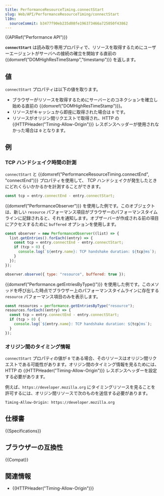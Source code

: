 ```yaml
---
title: PerformanceResourceTiming.connectStart
slug: Web/API/PerformanceResourceTiming/connectStart
l10n:
  sourceCommit: b3477f90eb235d08fe196373466a725050f43862
---
```


{{APIRef("Performance API")}}

**`connectStart`** は読み取り専用プロパティで、リソースを取得するためにユーザーエージェントがサーバへの接続の確立を開始する直前の {{domxref("DOMHighResTimeStamp","timestamp")}} を返します。

## 値

`connectStart` プロパティは以下の値を取ります。

- ブラウザーがリソースを取得するためにサーバーとのコネクションを確立し始める直前の {{domxref("DOMHighResTimeStamp")}}。
- リソースがキャッシュから即座に取得された場合は `0` です。
- リソースがオリジン間リクエストで取得され、HTTP の {{HTTPHeader("Timing-Allow-Origin")}} レスポンスヘッダーが使用されなかった場合は `0` となります。

## 例

### TCP ハンドシェイク時間の計測

`connectStart` と {{domxref("PerformanceResourceTiming.connectEnd", "connectEnd")}} プロパティを使用して、 TCP ハンドシェイクが発生したときにどれくらいかかるかを計測することができます。

```js
const tcp = entry.connectEnd - entry.connectStart;
```

{{domxref("PerformanceObserver")}} を使用した例です。このオブジェクトは、新しい `resource` パフォーマンス項目がブラウザーのパフォーマンスタイムラインに記録されると、それを通知します。オブザーバーが作成される前の項目にアクセスするために `buffered` オプションを使用します。

```js
const observer = new PerformanceObserver((list) => {
  list.getEntries().forEach((entry) => {
    const tcp = entry.connectEnd - entry.connectStart;
    if (tcp > 0) {
      console.log(`${entry.name}: TCP handshake duration: ${tcp}ms`);
    }
  });
});

observer.observe({ type: "resource", buffered: true });
```

{{domxref("Performance.getEntriesByType()")}} を使用した例です。このメソッドを呼び出した時点でブラウザー上のパフォーマンスタイムラインに存在する `resource` パフォーマンス項目のみを表示します。

```js
const resources = performance.getEntriesByType("resource");
resources.forEach((entry) => {
  const tcp = entry.connectEnd - entry.connectStart;
  if (tcp > 0) {
    console.log(`${entry.name}: TCP handshake duration: ${tcp}ms`);
  }
});
```

### オリジン間のタイミング情報

`connectStart` プロパティの値が `0` である場合、そのリソースはオリジン間リクエストである可能性があります。オリジン間のタイミング情報を見るためには、HTTP の {{HTTPHeader("Timing-Allow-Origin")}} レスポンスヘッダーを設定する必要があります。

例えば、`https://developer.mozilla.org` にタイミングリソースを見ることを許可するには、オリジン間リソースで次のものを送信する必要があります。

```http
Timing-Allow-Origin: https://developer.mozilla.org
```

## 仕様書

{{Specifications}}

## ブラウザーの互換性

{{Compat}}

## 関連情報

- {{HTTPHeader("Timing-Allow-Origin")}}
